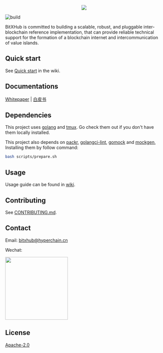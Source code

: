 <p align="center">
  <img src="https://raw.githubusercontent.com/meshplus/bitxhub/master/docs/logo.png" />
</p>

![build](https://github.com/meshplus/bitxhub/workflows/Go/badge.svg)

BitXHub is committed to building a scalable, robust, and pluggable inter-blockchain
reference implementation, that can provide reliable technical support for the formation
of a blockchain internet and intercommunication of value islands.


## Quick start

See [Quick start](https://github.com/meshplus/bitxhub/wiki/Quick-start) in the wiki.

## Documentations

[Whitepaper](https://upload.hyperchain.cn/bitxhub_whitepaper.pdf) | [白皮书](https://upload.hyperchain.cn/BitXHub%E7%99%BD%E7%9A%AE%E4%B9%A6.pdf)


## Dependencies

This project uses [golang](https://golang.org/) and [tmux](https://github.com/tmux/tmux/wiki). Go check them out if you don't have them locally installed.

This project also depends on [packr](https://github.com/gobuffalo/packr/), [golangci-lint](github.com/golangci/golangci-lint), [gomock](github.com/golang/mock) and [mockgen](github.com/golang/mock), Installing them by follow command:

```bash
bash scripts/prepare.sh
```

## Usage

Usage guide can be found in [wiki](https://github.com/meshplus/bitxhub/wiki/%E4%BD%BF%E7%94%A8%E6%96%87%E6%A1%A3).

## Contributing

See [CONTRIBUTING.md](https://github.com/meshplus/bitxhub/blob/master/CONTRIBUTING.md).

## Contact

Email: bitxhub@hyperchain.cn

Wechat:

<img src="https://github.com/meshplus/bitxhub/blob/master/docs/wechat.png" width="200" height="200" />

## License

[Apache-2.0](https://github.com/meshplus/bitxhub/blob/master/LICENSE)
